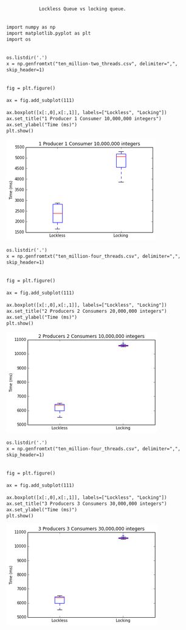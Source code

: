 
                Lockless Queue vs locking queue.
                

    import numpy as np
    import matplotlib.pyplot as plt
    import os


    os.listdir('.')
    x = np.genfromtxt("ten_million-two_threads.csv", delimiter=",", skip_header=1)


    fig = plt.figure()
    
    ax = fig.add_subplot(111)
    
    ax.boxplot([x[:,0],x[:,1]], labels=["Lockless", "Locking"])
    ax.set_title("1 Producer 1 Consumer 10,000,000 integers")
    ax.set_ylabel("Time (ms)")
    plt.show()


![png](LocklessQueue_files/LocklessQueue_3_0.png)



    os.listdir('.')
    x = np.genfromtxt("ten_million-four_threads.csv", delimiter=",", skip_header=1)


    fig = plt.figure()
    
    ax = fig.add_subplot(111)
    
    ax.boxplot([x[:,0],x[:,1]], labels=["Lockless", "Locking"])
    ax.set_title("2 Producers 2 Consumers 20,000,000 integers")
    ax.set_ylabel("Time (ms)")
    plt.show()


![png](LocklessQueue_files/LocklessQueue_5_0.png)



    os.listdir('.')
    x = np.genfromtxt("ten_million-four_threads.csv", delimiter=",", skip_header=1)


    fig = plt.figure()
    
    ax = fig.add_subplot(111)
    
    ax.boxplot([x[:,0],x[:,1]], labels=["Lockless", "Locking"])
    ax.set_title("3 Producers 3 Consumers 30,000,000 integers")
    ax.set_ylabel("Time (ms)")
    plt.show()


![png](LocklessQueue_files/LocklessQueue_7_0.png)

